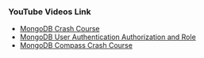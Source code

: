 ### YouTube Videos Link

- [MongoDB Crash Course](https://youtu.be/02Y1Bciz8jk)
- [MongoDB User Authentication Authorization and Role](https://youtu.be/JMPAzAgTfXU)
- [MongoDB Compass Crash Course](https://youtu.be/uT-34VZxx5w)